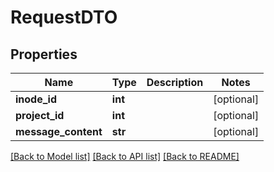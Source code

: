# RequestDTO

## Properties
Name | Type | Description | Notes
------------ | ------------- | ------------- | -------------
**inode_id** | **int** |  | [optional] 
**project_id** | **int** |  | [optional] 
**message_content** | **str** |  | [optional] 

[[Back to Model list]](../README.md#documentation-for-models) [[Back to API list]](../README.md#documentation-for-api-endpoints) [[Back to README]](../README.md)

